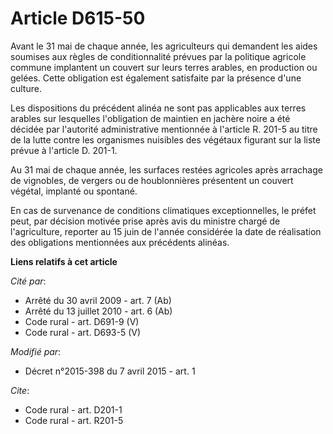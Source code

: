 # Article D615-50

Avant le 31 mai de chaque année, les agriculteurs qui demandent les aides soumises aux règles de conditionnalité prévues par
la politique agricole commune implantent un couvert sur leurs terres arables, en production ou gelées. Cette obligation est
également satisfaite par la présence d'une culture. 

Les dispositions du précédent alinéa ne sont pas applicables aux terres arables sur lesquelles l'obligation de maintien en
jachère noire a été décidée par l'autorité administrative mentionnée à l'article R. 201-5 au titre de la lutte contre les
organismes nuisibles des végétaux figurant sur la liste prévue à l'article D. 201-1. 

Au 31 mai de chaque année, les surfaces restées agricoles après arrachage de vignobles, de vergers ou de houblonnières
présentent un couvert végétal, implanté ou spontané. 

En cas de survenance de conditions climatiques exceptionnelles, le préfet peut, par décision motivée prise après avis du
ministre chargé de l'agriculture, reporter au 15 juin de l'année considérée la date de réalisation des obligations
mentionnées aux précédents alinéas.

**Liens relatifs à cet article**

_Cité par_:

  - Arrêté du 30 avril 2009 - art. 7 (Ab)
  - Arrêté du 13 juillet 2010 - art. 6 (Ab)
  - Code rural - art. D691-9 (V)
  - Code rural - art. D693-5 (V)

_Modifié par_:

  - Décret n°2015-398 du 7 avril 2015 - art. 1

_Cite_:

  - Code rural - art. D201-1
  - Code rural - art. R201-5
